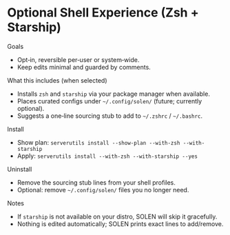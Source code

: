 # Optional Shell Experience (Zsh + Starship)

Goals
- Opt‑in, reversible per‑user or system‑wide.
- Keep edits minimal and guarded by comments.

What this includes (when selected)
- Installs `zsh` and `starship` via your package manager when available.
- Places curated configs under `~/.config/solen/` (future; currently optional).
- Suggests a one‑line sourcing stub to add to `~/.zshrc` / `~/.bashrc`.

Install
- Show plan: `serverutils install --show-plan --with-zsh --with-starship`
- Apply: `serverutils install --with-zsh --with-starship --yes`

Uninstall
- Remove the sourcing stub lines from your shell profiles.
- Optional: remove `~/.config/solen/` files you no longer need.

Notes
- If `starship` is not available on your distro, SOLEN will skip it gracefully.
- Nothing is edited automatically; SOLEN prints exact lines to add/remove.

